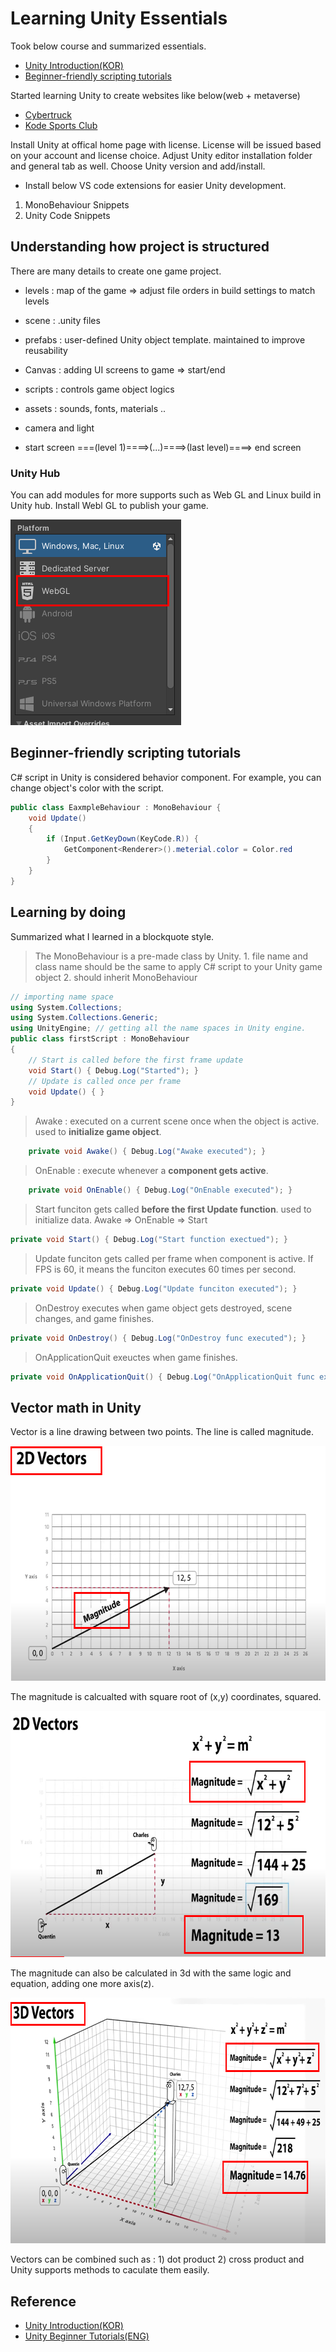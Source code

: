 # Learning Unity Essentials

Took below course and summarized essentials. 

- [Unity Introduction(KOR)](https://youtube.com/playlist?list=PLC2Tit6NyVida7Jh6gSlw1BicuEUCFV6V)
- [Beginner-friendly scripting tutorials](https://www.youtube.com/watch?v=Z0Z7xc18CcA&list=PLX2vGYjWbI0S9-X2Q021GUtolTqbUBB9B&index=1&t=14s)

Started learning Unity to create websites like below(web + metaverse)

- [Cybertruck](https://bruno-simon.com/#cybertruck)
- [Kode Sports Club](https://www.kodeclubs.com/)

Install Unity at offical home page with license. License will be issued based on your account and license choice. Adjust Unity editor installation folder and general tab as well. Choose Unity version and add/install. 

- Install below VS code extensions for easier Unity development.
1. MonoBehaviour Snippets
2. Unity Code Snippets

## Understanding how project is structured
There are many details to create one game project.

- levels : map of the game => adjust file orders in build settings to match levels
- scene : .unity files
- prefabs : user-defined Unity object template. maintained to improve reusability
- Canvas : adding UI screens to game => start/end
- scripts : controls game object logics
- assets : sounds, fonts, materials .. 
- camera and light

- start screen ===(level 1)====>(...)====>(last level)====> end screen

### Unity Hub
You can add modules for more supports such as Web GL and Linux build in Unity hub. Install Webl GL to publish your game. 

<img src="reference/webgl-module.png" width=273 height=329 alt="unity build setting" />

## Beginner-friendly scripting tutorials
C# script in Unity is considered behavior component. For example, you can change object's color with the script. 

```c# 
public class EaxmpleBehaviour : MonoBehaviour {
    void Update()
    {
        if (Input.GetKeyDown(KeyCode.R)) {
            GetComponent<Renderer>().meterial.color = Color.red
        }
    }
}
```


## Learning by doing
Summarized what I learned in a blockquote style. 

> The MonoBehaviour is a pre-made class by Unity. 1. file name and class name should be the same to apply C# script to your Unity game object 2. should inherit MonoBehaviour

```c#
// importing name space
using System.Collections;
using System.Collections.Generic;
using UnityEngine; // getting all the name spaces in Unity engine.
public class firstScript : MonoBehaviour
{
    // Start is called before the first frame update
    void Start() { Debug.Log("Started"); }
    // Update is called once per frame
    void Update() { }
}
```

> Awake : executed on a current scene once when the object is active. used to **initialize game object**.

```c# 
    private void Awake() { Debug.Log("Awake executed"); }
```

> OnEnable : execute whenever a **component gets active**.

```c# 
    private void OnEnable() { Debug.Log("OnEnable executed"); }
```

> Start funciton gets called **before the first Update function**. used to initialize data. Awake => OnEnable => Start

```c#
private void Start() { Debug.Log("Start function exectued"); }
```

> Update funciton gets called per frame when component is active. If FPS is 60, it means the funciton executes 60 times per second.

```c#
private void Update() { Debug.Log("Update funciton executed"); }
```

> OnDestroy executes when game object gets destroyed, scene changes, and game finishes.

```c#
private void OnDestroy() { Debug.Log("OnDestroy func executed"); }
```

> OnApplicationQuit exeuctes when game finishes. 

```c#    
private void OnApplicationQuit() { Debug.Log("OnApplicationQuit func executed"); }
```

## Vector math in Unity
Vector is a line drawing between two points. The line is called magnitude. 

<img src="reference/2d-vectors.png" width=632 height=376 alt="2d vector in Unity" />

The magnitude is calcualted with square root of (x,y) coordinates, squared.

<img src="reference/2d-magnitude.png" width=679 height=394 alt="2d vector magnitude" />

The magnitude can also be calculated in 3d with the same logic and equation, adding one more axis(z).

<img src="reference/3d-magnitude.png" width=728 height=393 alt="3d vector magnitude" />

Vectors can be combined such as : 1) dot product 2) cross product and Unity supports methods to caculate them easily.

## Reference
- [Unity Introduction(KOR)](https://youtube.com/playlist?list=PLC2Tit6NyVida7Jh6gSlw1BicuEUCFV6V)
- [Unity Beginner Tutorials(ENG)](https://youtube.com/playlist?list=PLPV2KyIb3jR5QFsefuO2RlAgWEz6EvVi6)